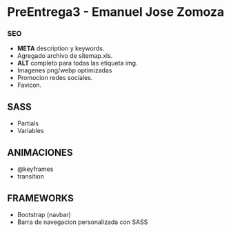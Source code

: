 # PreEntrega3 - Emanuel Jose Zomoza 

<h3>SEO</h3>

* **META** description y keywords.
* Agregado archivo de sitemap.xls.
* **ALT** completo para todas las etiqueta img.
* Imagenes png/webp optimizadas
* Promocion redes sociales.
* Favicon.

## SASS

* Partials
* Variables

## ANIMACIONES

* @keyframes
* transition

## FRAMEWORKS

* Bootstrap (navbar)
* Barra de navegacion personalizada con SASS
